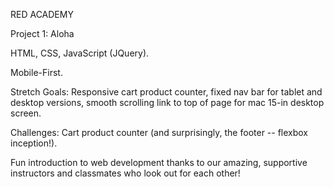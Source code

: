 

RED ACADEMY

Project 1: Aloha

HTML, CSS, JavaScript (JQuery).

Mobile-First.

Stretch Goals:
Responsive cart product counter, fixed nav bar for tablet and desktop versions, smooth scrolling link to top of page for mac 15-in desktop screen.

Challenges:
Cart product counter (and surprisingly, the footer -- flexbox inception!).

Fun introduction to web development thanks to our amazing, supportive instructors and classmates who look out for each other!